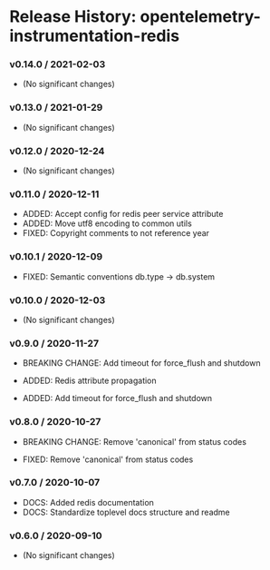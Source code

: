 # Release History: opentelemetry-instrumentation-redis

### v0.14.0 / 2021-02-03

* (No significant changes)

### v0.13.0 / 2021-01-29

* (No significant changes)

### v0.12.0 / 2020-12-24

* (No significant changes)

### v0.11.0 / 2020-12-11

* ADDED: Accept config for redis peer service attribute 
* ADDED: Move utf8 encoding to common utils 
* FIXED: Copyright comments to not reference year 

### v0.10.1 / 2020-12-09

* FIXED: Semantic conventions db.type -> db.system 

### v0.10.0 / 2020-12-03

* (No significant changes)

### v0.9.0 / 2020-11-27

* BREAKING CHANGE: Add timeout for force_flush and shutdown 

* ADDED: Redis attribute propagation 
* ADDED: Add timeout for force_flush and shutdown 

### v0.8.0 / 2020-10-27

* BREAKING CHANGE: Remove 'canonical' from status codes 

* FIXED: Remove 'canonical' from status codes 

### v0.7.0 / 2020-10-07

* DOCS: Added redis documentation 
* DOCS: Standardize toplevel docs structure and readme 

### v0.6.0 / 2020-09-10

* (No significant changes)
